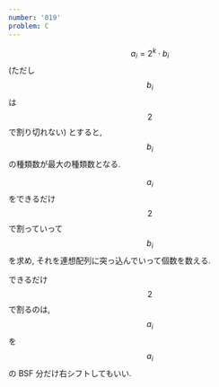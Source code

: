 ```yaml
---
number: '019'
problem: C
---
```

$$ a_i = 2^k \cdot b_i $$ (ただし $$ b_i $$ は $$ 2 $$ で割り切れない) とすると, $$ b_i $$ の種類数が最大の種類数となる.

$$ a_i $$ をできるだけ $$ 2 $$ で割っていって $$ b_i $$ を求め, それを連想配列に突っ込んでいって個数を数える.

できるだけ $$ 2 $$ で割るのは, $$ a_i $$ を $$ a_i $$ の BSF 分だけ右シフトしてもいい.
